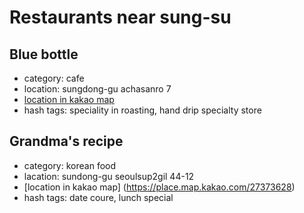 # Restaurants near sung-su

## Blue bottle
- category: cafe
- location: sungdong-gu achasanro 7
- [location in kakao map](https://place.map.kakao.com/1492599844)
- hash tags: speciality in roasting, hand drip specialty store

## Grandma's recipe
- category: korean food
- lacation: sundong-gu seoulsup2gil 44-12
- [location in kakao map] (https://place.map.kakao.com/27373628)
- hash tags: date coure, lunch special
